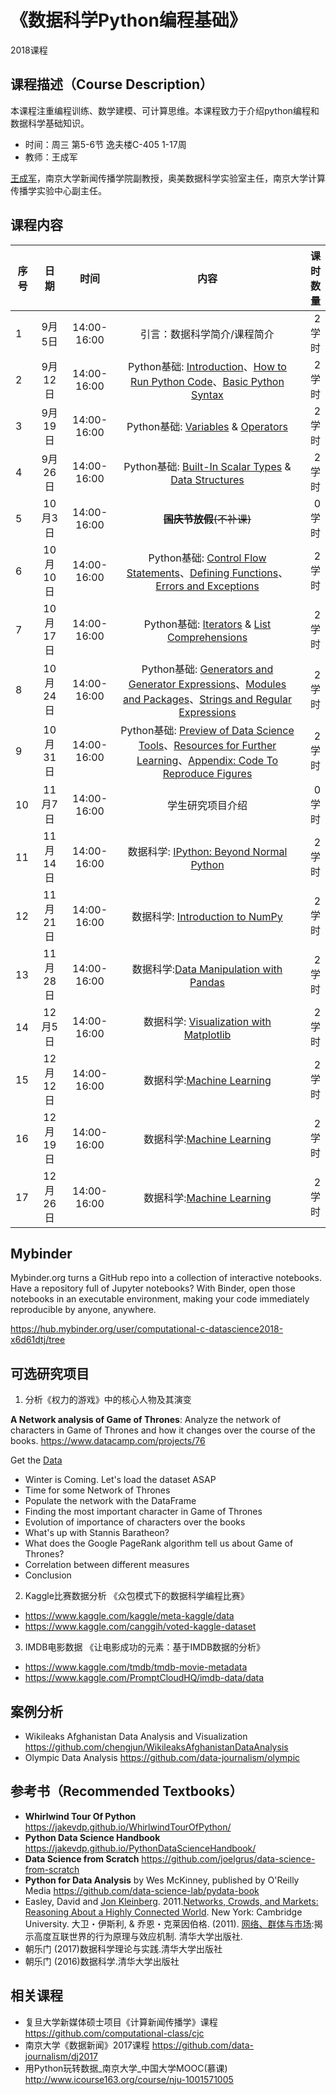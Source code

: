 # 《数据科学Python编程基础》

2018课程


## 课程描述（Course Description）

本课程注重编程训练、数学建模、可计算思维。本课程致力于介绍python编程和数据科学基础知识。

- 时间：周三 第5-6节 逸夫楼C-405 1-17周
- 教师：王成军

[王成军](http://chengjun.github.io)，南京大学新闻传播学院副教授，奥美数据科学实验室主任，南京大学计算传播学实验中心副主任。

## 课程内容



| 序号          |  日期         |    时间   |内容        | 课时数量   |
| -------------|:-------------:|:-------------:|:-------------:|-----:|
| 1 | 9月5日 | 14:00-16:00 | 引言：数据科学简介/课程简介 | 2学时
| 2 | 9月12日 | 14:00-16:00 | Python基础: [Introduction](/PythonTour/00-Introduction.ipynb)、[How to Run Python Code](/PythonTour/01-How-to-Run-Python-Code.ipynb)、[Basic Python Syntax](/PythonTour/02-Basic-Python-Syntax.ipynb)| 2学时|
| 3 | 9月19日 | 14:00-16:00 |  Python基础: [ Variables](/PythonTour/03-Semantics-Variables.ipynb) & [Operators](/PythonTour/04-Semantics-Operators.ipynb) |2学时|
| 4 | 9月26日 | 14:00-16:00 | Python基础: [Built-In Scalar Types](/PythonTour/05-Built-in-Scalar-Types.ipynb) & [Data Structures](/PythonTour/06-Built-in-Data-Structures.ipynb) | 2学时|
| 5 | 10月3日 | 14:00-16:00 | <del>**国庆节放假**(不补课)</del> | 0学时|
| 6 | 10月10日| 14:00-16:00 | Python基础: [Control Flow Statements](/PythonTour/07-Control-Flow-Statements.ipynb)、[Defining Functions](/PythonTour/08-Defining-Functions.ipynb)、[Errors and Exceptions](/PythonTour/09-Errors-and-Exceptions.ipynb)| 2学时|
| 7 | 10月17日 | 14:00-16:00 | Python基础: [Iterators](/PythonTour/10-Iterators.ipynb) & [List Comprehensions](/PythonTour/11-List-Comprehensions.ipynb)| 2学时|
| 8 | 10月24日 | 14:00-16:00 | Python基础: [Generators and Generator Expressions](/PythonTour/12-Generators.ipynb)、[Modules and Packages](/PythonTour/13-Modules-and-Packages.ipynb)、[Strings and Regular Expressions](/PythonTour/14-Strings-and-Regular-Expressions.ipynb)| 2学时|
| 9 | 10月31日 | 14:00-16:00 | Python基础: [Preview of Data Science Tools](/PythonTour/15-Preview-of-Data-Science-Tools.ipynb)、[Resources for Further Learning](/PythonTour/16-Further-Resources.ipynb)、[Appendix: Code To Reproduce Figures](/PythonTour/17-Figures.ipynb) | 2学时|
| 10 | 11月7日 |  14:00-16:00  | 学生研究项目介绍 |0学时|
| 11 | 11月14日 | 14:00-16:00 | 数据科学: [IPython: Beyond Normal Python](/PythonDataScience/notebooks/01.00-IPython-Beyond-Normal-Python.ipynb)| 2学时
| 12 | 11月21日 | 14:00-16:00 | 数据科学: [Introduction to NumPy](/PythonDataScience/notebooks/02.00-Introduction-to-NumPy.ipynb)| 2学时|
| 13| 11月28日 | 14:00-16:00 |  数据科学:[Data Manipulation with Pandas](/PythonDataScience/notebooks/03.00-Introduction-to-Pandas.ipynb) | 2学时|
| 14 | 12月5日 | 14:00-16:00 | 数据科学: [Visualization with Matplotlib](/PythonDataScience/notebooks/04.00-Introduction-To-Matplotlib.ipynb) | 2学时|
| 15 | 12月12日| 14:00-16:00 |数据科学:[Machine Learning](/PythonDataScience/notebooks/05.00-Machine-Learning.ipynb)| 2学时|
| 16 | 12月19日 | 14:00-16:00 | 数据科学:[Machine Learning](/PythonDataScience/notebooks/05.00-Machine-Learning.ipynb)| 2学时|
| 17 | 12月26日 | 14:00-16:00 | 数据科学:[Machine Learning](/PythonDataScience/notebooks/05.00-Machine-Learning.ipynb)| 2学时|


## Mybinder
Mybinder.org turns a GitHub repo into a collection of interactive notebooks. Have a repository full of Jupyter notebooks? With Binder, open those notebooks in an executable environment, making your code immediately reproducible by anyone, anywhere.

https://hub.mybinder.org/user/computational-c-datascience2018-x6d61dtj/tree

## 可选研究项目

1. 分析《权力的游戏》中的核心人物及其演变

**A Network analysis of Game of Thrones**: Analyze the network of characters in Game of Thrones and how it changes over the course of the books. https://www.datacamp.com/projects/76

Get the [Data](https://github.com/computational-class/asoiaf)

* Winter is Coming. Let's load the dataset ASAP
* Time for some Network of Thrones
* Populate the network with the DataFrame
* Finding the most important character in Game of Thrones
* Evolution of importance of characters over the books
* What's up with Stannis Baratheon?
* What does the Google PageRank algorithm tell us about Game of Thrones?
* Correlation between different measures
* Conclusion

2. Kaggle比赛数据分析 《众包模式下的数据科学编程比赛》

* https://www.kaggle.com/kaggle/meta-kaggle/data
* https://www.kaggle.com/canggih/voted-kaggle-dataset

3. IMDB电影数据 《让电影成功的元素：基于IMDB数据的分析》

* https://www.kaggle.com/tmdb/tmdb-movie-metadata
* https://www.kaggle.com/PromptCloudHQ/imdb-data/data

## 案例分析

- Wikileaks Afghanistan Data Analysis and Visualization https://github.com/chengjun/WikileaksAfghanistanDataAnalysis
- Olympic Data Analysis https://github.com/data-journalism/olympic


## 参考书（Recommended Textbooks）

- **Whirlwind Tour Of Python** https://jakevdp.github.io/WhirlwindTourOfPython/
- **Python Data Science Handbook** https://jakevdp.github.io/PythonDataScienceHandbook/
- **Data Science from Scratch** https://github.com/joelgrus/data-science-from-scratch
- **Python for Data Analysis** by Wes McKinney, published by O'Reilly Media https://github.com/data-science-lab/pydata-book
- Easley, David and [Jon Kleinberg](http://www.cs.cornell.edu/home/kleinber/). 2011.[Networks, Crowds, and Markets: Reasoning About a Highly Connected World](http://www.cs.cornell.edu/home/kleinber/networks-book/). New York: Cambridge University. 大卫・伊斯利, & 乔恩・克莱因伯格. (2011). [网络、群体与市场](https://www.baidu.com/s?wd=%E7%BD%91%E7%BB%9C%E3%80%81%E7%BE%A4%E4%BD%93%E4%B8%8E%E5%B8%82%E5%9C%BA):揭示高度互联世界的行为原理与效应机制. 清华大学出版社.
- 朝乐门 (2017)数据科学理论与实践.清华大学出版社
- 朝乐门 (2016)数据科学.清华大学出版社



## 相关课程

- 复旦大学新媒体硕士项目《计算新闻传播学》课程  https://github.com/computational-class/cjc
- 南京大学《数据新闻》2017课程 https://github.com/data-journalism/dj2017
- 用Python玩转数据_南京大学_中国大学MOOC(慕课) http://www.icourse163.org/course/nju-1001571005
